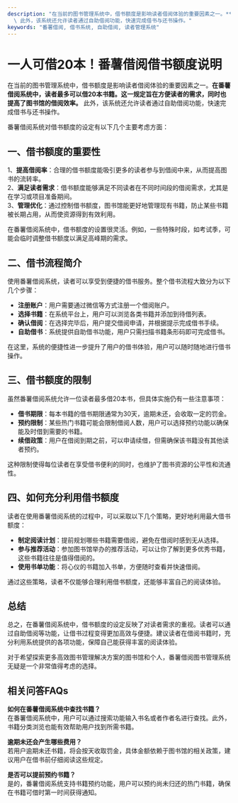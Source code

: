 ```yaml
---
description: "在当前的图书管理系统中，借书额度是影响读者借阅体验的重要因素之一。**在番薯借阅系统中，读者最多可以借20本书籍。这一规定旨在方便读者的需求，同时也提高了图书馆的借阅效率。**\
  \ 此外，该系统还允许读者通过自助借阅功能，快速完成借书与还书操作。"
keywords: "番薯借阅, 借书系统, 自助借阅, 读者管理系统"
---
```

# 一人可借20本！番薯借阅借书额度说明

在当前的图书管理系统中，借书额度是影响读者借阅体验的重要因素之一。**在番薯借阅系统中，读者最多可以借20本书籍。这一规定旨在方便读者的需求，同时也提高了图书馆的借阅效率。** 此外，该系统还允许读者通过自助借阅功能，快速完成借书与还书操作。

番薯借阅系统对借书额度的设定有以下几个主要考虑方面：

## **一、借书额度的重要性**

1、**提高借阅率**：合理的借书额度能吸引更多的读者参与到借阅中来，从而提高图书的流转率。  
2、**满足读者需求**：借书额度能够满足不同读者在不同时间段的借阅需求，尤其是在学习或项目准备期间。  
3、**管理优化**：通过控制借书额度，图书馆能更好地管理现有书籍，防止某些书籍被长期占用，从而使资源得到有效利用。  

在番薯借阅系统中，借书额度的设置很灵活。例如，一些特殊时段，如考试季，可能会临时调整借书额度以满足高峰期的需求。

## **二、借书流程简介**

使用番薯借阅系统，读者可以享受到便捷的借书服务。整个借书流程大致分为以下几个步骤：

- **注册账户**：用户需要通过微信等方式注册一个借阅账户。
- **选择书籍**：在系统平台上，用户可以浏览各类书籍并添加到待借列表。
- **确认借阅**：在选择完毕后，用户提交借阅申请，并根据提示完成借书手续。
- **自助借书**：系统提供自助借书功能，用户只需扫描书籍条形码即可完成借书。

在这里，系统的便捷性进一步提升了用户的借书体验，用户可以随时随地进行借书操作。

## **三、借书额度的限制**

虽然番薯借阅系统允许一位读者最多借20本书，但具体实施仍有一些注意事项：

- **借书期限**：每本书籍的借书期限通常为30天，逾期未还，会收取一定的罚金。
- **预约限制**：某些热门书籍可能会限制借阅人数，用户可以选择预约功能以确保能及时借到需要的书籍。
- **续借政策**：用户在借阅到期之前，可以申请续借，但需确保该书籍没有其他读者预约。

这种限制使得每位读者在享受借书便利的同时，也维护了图书资源的公平性和流通性。

## **四、如何充分利用借书额度**

读者在使用番薯借阅系统的过程中，可以采取以下几个策略，更好地利用最大借书额度：

- **制定阅读计划**：提前规划哪些书籍需要借阅，避免在借阅时感到无从选择。
- **参与推荐活动**：参加图书馆举办的推荐活动，可以让你了解到更多优秀书籍，这些书籍往往是值得借阅的。
- **使用书单功能**：将心仪的书籍加入书单，方便随时查看并快速借阅。

通过这些策略，读者不仅能够合理利用借书额度，还能够丰富自己的阅读体验。

## **总结**

总之，在番薯借阅系统中，借书额度的设定反映了对读者需求的重视。读者可以通过自助借阅等功能，让借书过程变得更加高效与便捷。建议读者在借阅书籍时，充分利用系统提供的各项功能，保障自己能获得丰富的阅读体验。

对于希望探索更多高效图书管理解决方案的图书馆和个人，番薯借阅图书管理系统无疑是一个非常值得考虑的选择。

## 相关问答FAQs

**如何在番薯借阅系统中查找书籍？**  
在番薯借阅系统中，用户可以通过搜索功能输入书名或者作者名进行查找。此外，书籍分类浏览也能有效帮助用户找到所需书籍。

**逾期未还会产生哪些费用？**  
若用户逾期未还书籍，将会按天收取罚金，具体金额依赖于图书馆的相关政策，建议用户在借书前仔细阅读这些规定。

**是否可以提前预约书籍？**  
是的，番薯借阅系统支持书籍预约功能，用户可以预约尚未归还的热门书籍，确保在书籍可借时第一时间获得通知。
